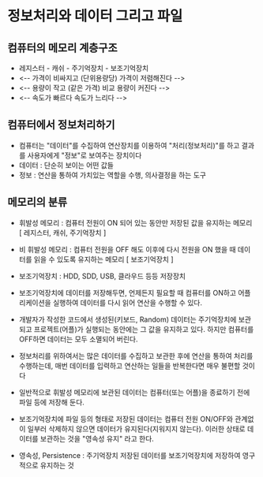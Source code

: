 # 정보처리와 데이터 그리고 파일

## 컴퓨터의 메모리 계층구조
* 레지스터 - 캐쉬 - 주기억장치 - 보조기억장치
* <-- 가격이 비싸지고 (단위용량당)   가격이 저렴해진다 -->
* <-- 용량이 작고	(같은 가격) 비교	용량이 커진다 -->
* <-- 속도가 빠르다		속도가 느리다 -->

## 컴퓨터에서 정보처리하기
* 컴퓨터는 "데이터"를 수집하여 연산장치를 이용하여 "처리(정보처리)"를 하고
결과를 사용자에게 "정보"로 보여주는 장치이다
* 데이터 : 단순히 보이는 어떤 값들
* 정보 : 연산을 통하여 가치있는 역할을 수행, 의사결정을 하는 도구

## 메모리의 분류
* 휘발성 메모리 : 컴퓨터 전원이 ON 되어 있는 동안만 저장된 값을 유지하는 메모리 [ 레지스터, 캐쉬, 주기억장치 ]
* 비 휘발성 메모리 : 컴퓨터 전원을 OFF 해도 이후에 다시 전원을 ON 했을 때 데이터를 읽을 수 있도록 유지하는 메모리 [ 보조기억장치 ]

* 보조기억장치 : HDD, SDD, USB, 클라우드 등등 저장장치
* 보조기억장치에 데이터를 저장해두면, 언제든지 필요할 때 컴퓨터를 ON하고 어플리케이션을 실행하여 데이터를 다시 읽어 연산을 수행할 수 있다.

* 개발자가 작성한 코드에서 생성된(키보드, Random) 데이터는
주기억장치에 보관되고 프로젝트(어플)가 실행되는 동안에는 그 값을 유지하고 있다.
하지만 컴퓨터를 OFF하면 데이터는 모두 소멸되어 버린다.

* 정보처리를 위하여서는 많은 데이터를 수집하고 보관한 후에 연산을 통하여 처리를 수행하는데,
매번 데이터를 입력하고 연산하는 일들을 반복한다면 매우 불편할 것이다

* 일반적으로 휘발성 메모리에 보관된 데이터는 컴퓨터(또는 어플)을 종료하기 전에 파일 등에 저장해 둔다.

* 보조기억장치에 파일 등의 형태로 저장된 데이터는
컴퓨터 전원 ON/OFF와 관계없이 일부러 삭제하지 않으면 데이터가 유지된다(지워지지 않는다).
이러한 상태로 데이터를 보관하는 것을 "영속성 유지" 라고 한다.

* 영속성, Persistence : 주기억장치 저장된 데이터를 보조기억장치에 저장하여 영구적으로 유지하는 것